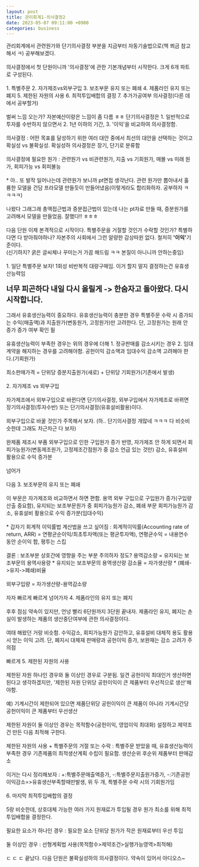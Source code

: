 ```yaml
---
layout: post
title: 관리회계1-의사결정2
date: 2023-05-07 09:11:00 +0900
categories: business
---
```


<p>
관리회계에서 관련원가와 단기의사결정 부분을 지금부터 자동기술법으로(책 쬐금 참고해서 ㅋ) 공부해보겠다.
<br/><br/>
의사결정에서 첫 단원이니까 '의사결정'에 관한 기본개념부터 시작한다. 크게 6개 파트로 구성된다.
<br/><br/>
1. 특별주문 2. 자가제조vs외부구입 3. 보조부문 유지 또는 폐쇄 4. 제품라인 유지 또는 폐지 5. 제한된 자원의 사용 6. 최적투입배합의 결정 7. 추가가공여부 의사결정(다른 데에서 공부할거)
<br/><br/>
벌써 느낌 오는가? 자본예산이랑은 느낌이 좀 다름 ㅎㅎ 단기의사결정은 1. 일반적으로 투자를 수반하지 않으면서 2. 1년 이하의 기간, 3. '이익'을 비교하여 의사결정함.
<br/><br/>
의사결정 : 어떤 목표를 달성하기 위한 여러 대안 중에서 최선의 대안을 선택하는 것이고 확실성 vs 불확실성. 확실성하 의사결정은 장기, 단기로 분류함
<br/><br/>
의사결정에 필요한 원가 : 관련원가 vs 비관련원가, 지출 vs 기회원가, 매몰 vs 미래 원가, 회피가능 vs 회피불능
<br/><br/>
* 아.. 또 발작 일어나는데 관련원가 보니까 pt면접 생각난다. 관련 원가만 뽑아내서 훌륭한 모델을 건담 프라모델 만들듯이 만들어냈음(이렇게라도 합리화하자. 공부하자 ㅋㅋㅋㅋ)
<br/><br/>
나왔다 그래그래 총액접근법과 증분접근법이 있는데 나는 pt자료 만들 때, 증분원가를 고려해서 모델을 만들었음. 잘했다!! ㅎㅎㅎ
<br/><br/>
다음 단원 이제 본격적으로 시작이다. 특별주문을 거절할 것인가 수락할 것인가? 특별하다면 다 받아줘야하나? 자본주의 사회에서 그런 알량한 감상따윈 없다. 철저히 <span style="font-weight:bolder;">'이익'</span>기준이다.
<br/>
(신기하지? 굵은 글씨체나 꾸미는거 가끔 해드림 ㅋㅋ 본질이 아니니까 안하는중임)
<br/><br/>
1. 일단 특별주문 보자! 1회성 비반복적 대량구매임. 이거 할지 말지 결정하는건 유휴생산능력임
<br/><br/>
<span style="font-weight:bolder; font-size : 20px">너무 피곤하다 내일 다시 올릴게 -> 한숨자고 돌아왔다. 다시 시작합니다.</span>
<br/><br/>
그래서 유휴생산능력이 중요하다. 유휴생산능력이 충분한 경우 특별주문 수락 시 증가되는 수익(매출액)과 지출원가(변동원가, 고정원가)만 고려한다. 단, 고정원가는 원래 안 증가 증가 여부 확인 필
<br/><br/>
유휴생산능력이 부족한 경우는 위의 경우에 더해 1. 정규판매를 감소시키는 경우 2. 임대계약을 해지하는 경우를 고려해야함. 공헌이익 감소액과 임대수익 감소액 고려해야 한다.(기회원가)
<br/><br/>
최소판매가격 = 단위당 증분지출원가(새로) + 단위당 기회원가(기존에서 발생)
<br/><br/>
2. 자가제조 vs 외부구입
<br/><br/>
자가제조에서 외부구입으로 바뀐다면 단기의사결정, 외부구입에서 자가제조로 바뀌면 장기의사결정(투자수반) 또는 단기의사결정(유휴설비활용)이다.
<br/><br/>
외부구입으로 바꿀 것인가 주목해서 보자. (하.. 단기의사결정 개많네 ㅋㅋㅋ 다 비슷비슷한데 그래도 차근차근 다 보자)
<br/><br/>
완제품 제조시 부품 외부구입으로 인한 구입원가 증가 반영, 자가제조 안 하게 되면서 회피가능원가(변동제조원가, 고정제조간점원가 중 감소 언급 있는 것만) 감소, 유휴설비 활용으로 수익 증가분
<br/><br/>
넘어가
<br/><br/>
다음 3. 보조부문의 유지 또는 폐쇄
<br/><br/>
이 부문은 자가제조와 비교하면서 하면 편함. 용역 외부 구입으로 구입원가 증가(구입량 산출 중요함), 유지되는 보조부문원가 중 회피가능원가 감소, 폐쇄 부문 회피가능원가 감소, 유휴설비 활용으로 수익 증가분(임대수익)
<br/><br/>
* 갑자기 회계적 이익률법 계산법을 쓰고 싶어짐 : 회계적이익률(Accounting rate of return, ARR) = 연평균순이익/최초투자액(또는 평균투자액), 연평균수익 = 내용연수 동안 순이익 합, 평투는 스킵
<br/><br/>
결론 : 보조부분 상호간에 영향을 주는 부분 주의하자 정도? 용역감소량 = 유지되는 보조부문의 용역사용량 * 유지되는 보조부문의 용역생산량 감소율 = 자가생산량 * (폐쇄->유지->폐쇄)비율
<br/><br/>
외부구입량 = 자가생산량-용역감소량
<br/><br/>
자자 빠르게 빠르게 넘어가자 4. 제품라인의 유지 또는 폐지
<br/><br/>
후후 점심 약속이 있지만, 언넝 빨리 6단원까지 3단원 끝내자. 제품라인 유지, 폐지는 손실이 발생하는 제품의 생산중단여부에 관한 의사결정이다.
<br/><br/>
여태 해왔던 거랑 비슷함. 수익감소, 회피가능원가 감안하고, 유휴설비 대체적 용도 활용시 얻는 이익 고려. 단, 폐지시 대체재 판매량과 공헌이익 증가, 보완재는 감소 고려가 주의점
<br/><br/>
빠르게 5. 제한된 자원의 사용
<br/><br/>
제한된 자원 하나인 경우와 둘 이상인 경우로 구분됨. 일견 공헌이익 최대인거 생산하면 된다고 생각하겠지만, '제한된 자원 단위당 공헌이익이 큰 제품부터 우선적으로 생산'해야함.
<br/><br/>
예) 기계시간이 제한되어 있으면 제품단위당 공헌이익이 큰 제품이 아니라 기계시간당 공헌이익이 큰 제품부터 우선생산
<br/><br/>
제한된 자원이 둘 이상인 경우는 목적함수(공헌이익, 영업이익 최대화) 설정하고 제약조건 만든 다음 최적해 구한다.
<br/><br/>
제한된 자원의 사용 + 특별주문의 거절 또는 수락 : 특별주문 받았을 때, 유휴생산능력이 부족한 경우 기존제품의 최적생산계획 수립이 필요함. 생산순위 후순위 제품부터 판매감소
<br/><br/>
이거는 다시 정리해보자 : +:특별주문매출액증가, -:특별주문지출원가증가, -:기존공헌이익감소=>유휴생산부족할때만발생, 위 두 개, 특별주문 수락 시의 기회원가임
<br/><br/>
6. 마지막 최적투입배합의 결정
<br/><br/>
5랑 비슷한데, 상호대체 가능한 여러 가지 원재료가 투입될 경우 원가 최소를 위해 최적투입배합을 결정한다.
<br/><br/>
필요한 요소가 하나인 경우 : 필요한 요소 단위당 원가가 작은 원재료부터 우선 투입
<br/><br/>
둘 이상인 경우 : 선형계획법 사용(목적함수>제약조건>실행가능영역>최적해)
<br/><br/>
ㄷ ㄷ ㄷ 끝났다. 다음 단원은 불확실성하의 의사결정이다. 약속이 있어서 아디오스~

</p>
